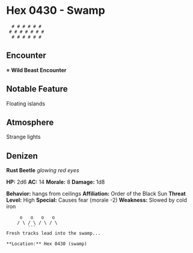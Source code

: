 # Hex 0430 - Swamp
```
  # # # # # #
 # # # # # # #
  # # # # # #
```

## Encounter

※ **Wild Beast Encounter**

## Notable Feature

Floating islands

## Atmosphere

Strange lights

## Denizen

**Rust Beetle**
*glowing red eyes*

**HP:** 2d6 **AC:** 14 **Morale:** 8
**Damage:** 1d8

**Behavior:** hangs from ceilings
**Affiliation:** Order of the Black Sun
**Threat Level:** High
**Special:** Causes fear (morale -2)
**Weakness:** Slowed by cold iron

```
     o   o   o   o
    / \ / \ / \ / \
        ```
Fresh tracks lead into the swamp...

**Location:** Hex 0430 (swamp)
